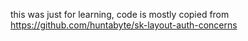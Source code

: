 this was just for learning, code is mostly copied from https://github.com/huntabyte/sk-layout-auth-concerns